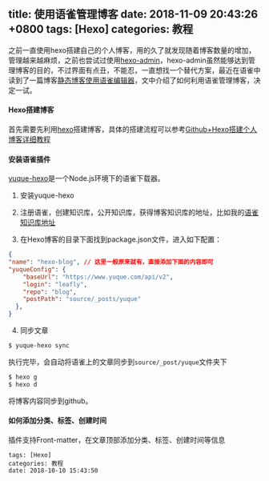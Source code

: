 
title: 使用语雀管理博客
date: 2018-11-09 20:43:26 +0800
tags: [Hexo]
categories: 教程
---

之前一直使用hexo搭建自己的个人博客，用的久了就发现随着博客数量的增加，管理越来越麻烦，之前也尝试过使用[hexo-admin](https://jaredforsyth.com/hexo-admin/)，hexo-admin虽然能够达到管理博客的目的，不过界面有点丑，不能忍，一直想找一个替代方案，最近在语雀中读到了一篇博客[静态博客使用语雀编辑器](https://www.yuque.com/page/luan.ma/yuque2blog)，文中介绍了如何利用语雀管理博客，决定一试。

<a name="x43bcd"></a>
#### [](#x43bcd)Hexo搭建博客
首先需要先利用[hexo](https://hexo.io/zh-cn/index.html)搭建博客，具体的搭建流程可以参考[Github+Hexo搭建个人博客详细教程](http://www.ileafly.com/2018/11/10/yuque/Github+Hexo搭建个人博客详细教程/)

<a name="wgwlfo"></a>
#### [](#wgwlfo)安装语雀插件
[yuque-hexo](https://github.com/x-cold/yuque-hexo/)是一个Node.js环境下的语雀下载器。

1. 安装yuque-hexo

2. 注册语雀，创建知识库，公开知识库，获得博客知识库的地址，比如我的[语雀知识库地址](https://www.yuque.com/leafly/blog)

3. 在Hexo博客的目录下面找到package.json文件，进入如下配置：

```json
{
"name": "hexo-blog", // 这里一般原来就有，直接添加下面的内容即可
"yuqueConfig": {
    "baseUrl": "https://www.yuque.com/api/v2",
    "login": "leafly",
    "repo": "blog",
    "postPath": "source/_posts/yuque"
  },
}
```

4. 同步文章

```powershell
$ yuque-hexo sync
```
执行完毕，会自动将语雀上的文章同步到`source/_post/yuque`文件夹下
```powershell
$ hexo g
$ hexo d
```
将博客内容同步到github。

<a name="ol3liq"></a>
#### [](#ol3liq)如何添加分类、标签、创建时间
插件支持Front-matter，在文章顶部添加分类、标签、创建时间等信息
```makedown
tags: [Hexo]
categories: 教程
date: 2018-10-10 15:43:50
```



